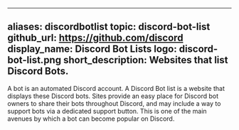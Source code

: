 ----
aliases: discordbotlist
topic: discord-bot-list
github_url: https://github.com/discord
display_name: Discord Bot Lists
logo: discord-bot-list.png
short_description: Websites that list Discord Bots.
----
A bot is an automated Discord account. A Discord Bot list is a website that displays these Discord bots. Sites provide an easy place for Discord bot owners to share their bots throughout Discord, and may include a way to support bots via a dedicated support button. This is one of the main avenues by which a bot can become popular on Discord.
